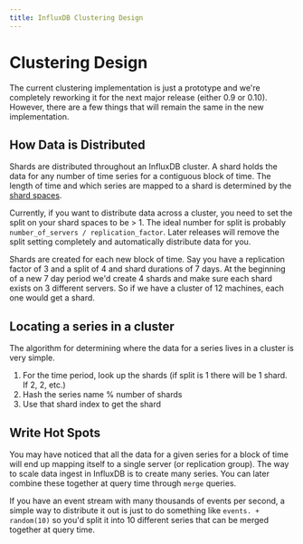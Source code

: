 ```yaml
---
title: InfluxDB Clustering Design
---
```


# Clustering Design

The current clustering implementation is just a prototype and we're completely reworking it for the next major release (either 0.9 or 0.10). However, there are a few things that will remain the same in the new implementation.

## How Data is Distributed

Shards are distributed throughout an InfluxDB cluster. A shard holds the data for any number of time series for a contiguous block of time. The length of time and which series are mapped to a shard is determined by the [shard spaces](../advanced_topics/sharding_and_storage.html#databases-and-shard-spaces).

Currently, if you want to distribute data across a cluster, you need to set the split on your shard spaces to be > 1. The ideal number for split is probably `number_of_servers / replication_factor`. Later releases will remove the split setting completely and automatically distribute data for you.

Shards are created for each new block of time. Say you have a replication factor of 3 and a split of 4 and shard durations of 7 days. At the beginning of a new 7 day period we'd create 4 shards and make sure each shard exists on 3 different servers. So if we have a cluster of 12 machines, each one would get a shard.

## Locating a series in a cluster

The algorithm for determining where the data for a series lives in a cluster is very simple.

1. For the time period, look up the shards (if split is 1 there will be 1 shard. If 2, 2, etc.)
2. Hash the series name % number of shards
3. Use that shard index to get the shard

## Write Hot Spots

You may have noticed that all the data for a given series for a block of time will end up mapping itself to a single server (or replication group). The way to scale data ingest in InfluxDB is to create many series. You can later combine these together at query time through `merge` queries.

If you have an event stream with many thousands of events per second, a simple way to distribute it out is just to do something like `events. + random(10)` so you'd split it into 10 different series that can be merged together at query time.